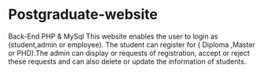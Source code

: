# Postgraduate-website
 Back-End PHP & MySql 
 This website enables the user to login as (student,admin 
 or employee). The student can register for ( Diploma 
 ,Master or PHD).The admin can display or requests of 
 registration, accept or reject these requests and can 
 also delete or update the information of students.
